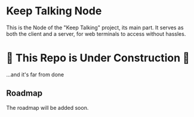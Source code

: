 # Keep Talking Node

This is the Node of the "Keep Talking" project, its main part. 
It serves as both the client and a server, for web terminals to access without hassles. 

# 🚧 This Repo is Under Construction 🚧

...and it's far from done

## Roadmap

The roadmap will be added soon.
